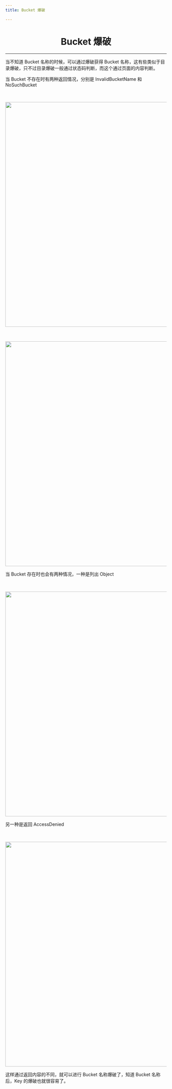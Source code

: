 ```yaml
---
title: Bucket 爆破

---
```


<center><h1>Bucket 爆破</h1></center>

---

当不知道 Bucket 名称的时候，可以通过爆破获得 Bucket 名称，这有些类似于目录爆破，只不过目录爆破一般通过状态码判断，而这个通过页面的内容判断。

当 Bucket 不存在时有两种返回情况，分别是 InvalidBucketName 和 NoSuchBucket

</br>

<img width="700" src="/img/1650005494.png"></br>

</br>

<img width="700" src="/img/1650005540.png"></br>

当 Bucket 存在时也会有两种情况，一种是列出 Object

</br>

<img width="700" src="/img/1650005558.png"></br>

另一种是返回 AccessDenied

</br>

<img width="700" src="/img/1650005584.png"></br>

这样通过返回内容的不同，就可以进行 Bucket 名称爆破了，知道 Bucket 名称后，Key 的爆破也就很容易了。

<Vssue />

<script>
export default {
    mounted () {
      this.$page.lastUpdated = "2022年4月15日"
    }
  }
</script>